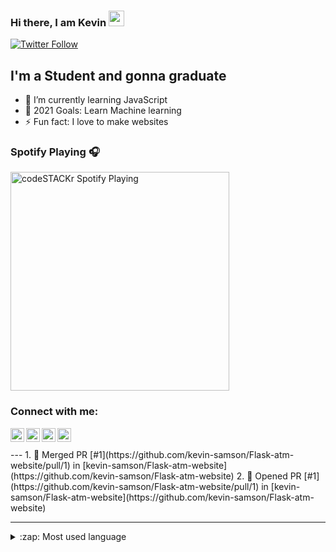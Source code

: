 ### Hi there, I am Kevin <a href="https://www.gautamkrishnar.com/"><img src="https://media.giphy.com/media/hvRJCLFzcasrR4ia7z/giphy.gif" width="25px"></a>

[![Twitter Follow](https://img.shields.io/twitter/follow/Kevin_Samson_?color=1DA1F2&logo=twitter&style=for-the-badge)](https://twitter.com/intent/follow?original_referer=https%3A%2F%2Fgithub.com%2FKevin_Samson_&screen_name=Kevin_Samson_)

## I'm a Student and gonna graduate

- 🌱 I’m currently learning JavaScript 
- 🥅 2021 Goals: Learn Machine learning 
- ⚡ Fun fact: I love to make websites

### Spotify Playing 🎧

[<img src="https://now-playing-codestackr.vercel.app/api/spotify-playing" alt="codeSTACKr Spotify Playing" width="350" />](https://open.spotify.com/user/swyqyimdc12jajde4vpwd2x1b)

### Connect with me:

[<img align="left" alt="Kevin Samson | YouTube" width="22px" src="https://cdn.jsdelivr.net/npm/simple-icons@v3/icons/youtube.svg" />][youtube]
[<img align="left" alt="Kevin Samson | Twitter" width="22px" src="https://cdn.jsdelivr.net/npm/simple-icons@v3/icons/twitter.svg" />][twitter]
[<img align="left" alt="Kevin Samson | Discord" width="22px" src="https://cdn.jsdelivr.net/npm/simple-icons@v3/icons/discord.svg" />][discord]
[<img align="left" alt="Kevin Samson | LinkedIn" width="22px" src="https://cdn.jsdelivr.net/npm/simple-icons@v3/icons/linkedin.svg" />][linkedin]

<br />
<br />
---
<!--START_SECTION:activity-->
1. 🎉 Merged PR [#1](https://github.com/kevin-samson/Flask-atm-website/pull/1) in [kevin-samson/Flask-atm-website](https://github.com/kevin-samson/Flask-atm-website)
2. 💪 Opened PR [#1](https://github.com/kevin-samson/Flask-atm-website/pull/1) in [kevin-samson/Flask-atm-website](https://github.com/kevin-samson/Flask-atm-website)
<!--END_SECTION:activity-->

---
<details>
  <summary>:zap: Most used language</summary>
  
![Kevin Samson GitHub stats](https://github-readme-stats.anuraghazra1.vercel.app/api/top-langs/?username=kevin-samson&layout=compact&theme=radical)
</details>

[discord]: https://discord.gg/4KJMdAfm
[twitter]: https://twitter.com/Kevin_Samson_
[youtube]: https://www.youtube.com/channel/UCTcbFy6VJ1OgWuPEBa6RFLg
[linkedin]: https://www.linkedin.com/in/kevin-samson-9b5978155/
[webdevplaylist]: https://www.youtube.com/playlist?list=PLkwxH9e_vrAJ0WbEsFA9W3I1W-g_BTsbt
[jsplaylist]: https://www.youtube.com/playlist?list=PLkwxH9e_vrALRJKu7wfXby3MKeflhTu6B
[cssplaylist]: https://www.youtube.com/playlist?list=PLkwxH9e_vrALSdvZuEh6gqQdmDoDIoqz4
[reactplaylist]: https://www.youtube.com/playlist?list=PLkwxH9e_vrAK4TdffpxKY3QGyHCpxFcQ0

